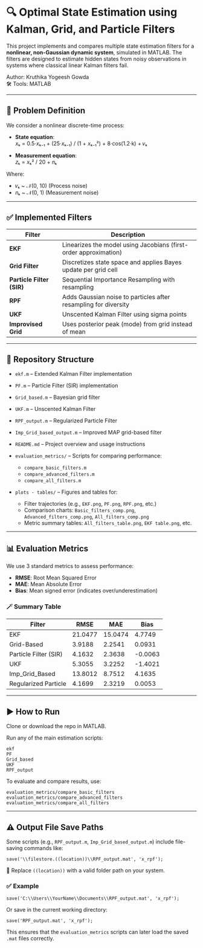 # 🔍 Optimal State Estimation using Kalman, Grid, and Particle Filters

This project implements and compares multiple state estimation filters for a **nonlinear, non-Gaussian dynamic system**, simulated in MATLAB. The filters are designed to estimate hidden states from noisy observations in systems where classical linear Kalman filters fail.

Author: Kruthika Yogeesh Gowda  
🛠️ Tools: MATLAB

---

## 📖 Problem Definition

We consider a nonlinear discrete-time process:

- **State equation**:  
  𝑥ₖ = 0.5·𝑥ₖ₋₁ + (25·𝑥ₖ₋₁) / (1 + 𝑥ₖ₋₁²) + 8·cos(1.2·k) + 𝑣ₖ

- **Measurement equation**:  
  𝑧ₖ = 𝑥ₖ² / 20 + 𝑛ₖ

Where:
- 𝑣ₖ ~ 𝒩(0, 10) (Process noise)
- 𝑛ₖ ~ 𝒩(0, 1) (Measurement noise)

---

## ✅ Implemented Filters

| Filter      | Description |
|-------------|-------------|
| **EKF**     | Linearizes the model using Jacobians (first-order approximation) |
| **Grid Filter** | Discretizes state space and applies Bayes update per grid cell |
| **Particle Filter (SIR)** | Sequential Importance Resampling with resampling |
| **RPF**     | Adds Gaussian noise to particles after resampling for diversity |
| **UKF**     | Unscented Kalman Filter using sigma points |
| **Improvised Grid** | Uses posterior peak (mode) from grid instead of mean |

---

## 📁 Repository Structure

- `ekf.m` – Extended Kalman Filter implementation  
- `PF.m` – Particle Filter (SIR) implementation  
- `Grid_based.m` – Bayesian grid filter  
- `UKF.m` – Unscented Kalman Filter  
- `RPF_output.m` – Regularized Particle Filter  
- `Imp_Grid_based_output.m` – Improved MAP grid-based filter  
- `README.md` – Project overview and usage instructions

- `evaluation_metrics/` – Scripts for comparing performance:
  - `compare_basic_filters.m`  
  - `compare_advanced_filters.m`  
  - `compare_all_filters.m`  

- `plots - tables/` – Figures and tables for:
  - Filter trajectories (e.g., `EKF.png`, `PF.png`, `RPF.png`, etc.)  
  - Comparison charts: `Basic_filters_comp.png`, `Advanced_filters_comp.png`, `All_filters_comp.png`  
  - Metric summary tables: `All_filters_table.png`, `EKF table.png`, etc.

---

## 📊 Evaluation Metrics

We use 3 standard metrics to assess performance:

- **RMSE**: Root Mean Squared Error  
- **MAE**: Mean Absolute Error  
- **Bias**: Mean signed error (indicates over/underestimation)

### 🪄 Summary Table

| Filter                   | RMSE    | MAE    | Bias    |
|--------------------------|---------|--------|---------|
| EKF                      | 21.0477 | 15.0474 | 4.7749  |
| Grid-Based               |  3.9188 |  2.2541 | 0.0931  |
| Particle Filter (SIR)    |  4.1632 |  2.3638 | -0.0063 |
| UKF                      |  5.3055 |  3.2252 | -1.4021 |
| Imp_Grid_Based           | 13.8012 |  8.7512 | 4.1635  |
| Regularized Particle     |  4.1699 |  2.3219 | 0.0053  |


---

## ▶️ How to Run

Clone or download the repo in MATLAB.

Run any of the main estimation scripts:

```
ekf
PF
Grid_based
UKF
RPF_output
```

To evaluate and compare results, use:

```
evaluation_metrics/compare_basic_filters
evaluation_metrics/compare_advanced_filters
evaluation_metrics/compare_all_filters
```

---

## ⚠️ Output File Save Paths

Some scripts (e.g., `RPF_output.m`, `Imp_Grid_based_output.m`) include file-saving commands like:

```
save('\\filestore.((location))\\RPF_output.mat', 'x_rpf');
```

🔁 Replace `((location))` with a valid folder path on your system.

### ✅ Example

```
save('C:\\Users\\YourName\\Documents\\RPF_output.mat', 'x_rpf');
```

Or save in the current working directory:

```
save('RPF_output.mat', 'x_rpf');
```

This ensures that the `evaluation_metrics` scripts can later load the saved `.mat` files correctly.
